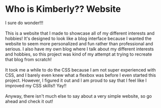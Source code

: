 <h1>Who is Kimberly?? Website</h1>
I sure do wonder!!!
<br>
<br>
This is a website that I made to showcase all of my different interests and hobbies! It's designed to look like a blog interface because I wanted the website to seem more personalized and fun rather than professional and serious. I also have my own blog where I talk about my different interests and hobbies, so this project was kind of my attempt at trying to recreate that blog from scratch!
<br>
<br>
It took me a while to do the CSS because I am not super experienced with CSS, and I barely even knew what a flexbox was before I even started this project. However, I figured it out and I am proud to say that I feel like I improved my CSS skills!! Yay!!
<br>
<br>
Anyway, there isn't much else to say about a very simple website, so go ahead and check it out!
